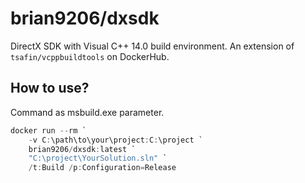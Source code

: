 # brian9206/dxsdk
DirectX SDK with Visual C++ 14.0 build environment. An extension of `tsafin/vcppbuildtools` on DockerHub.

## How to use?
Command as msbuild.exe parameter.

```powershell
docker run --rm `
    -v C:\path\to\your\project:C:\project `
    brian9206/dxsdk:latest `
    "C:\project\YourSolution.sln" `
    /t:Build /p:Configuration=Release
```